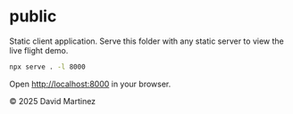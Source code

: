 # public

Static client application. Serve this folder with any static server to view the live flight demo.

```bash
npx serve . -l 8000
```

Open <http://localhost:8000> in your browser.

© 2025 David Martinez
